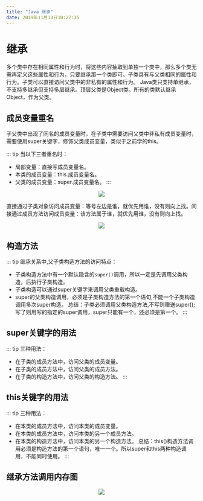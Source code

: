 ```yaml
---
title: "Java 继承" 
date: 2019年11月13日10:27:35
---
```

# 继承
多个类中存在相同属性和行为时，将这些内容抽取到单独一个类中，那么多个类无需再定义这些属性和行为，只要继承那一个类即可。子类具有与父类相同的属性和行为。子类可以直接访问父类中的非私有的属性和行为。
Java类只支持单继承，不支持多继承但支持多层继承。顶层父类是Object类。所有的类默认继承Object，作为父类。

## 成员变量重名
子父类中出现了同名的成员变量时，在子类中需要访问父类中非私有成员变量时，需要使用super关键字，修饰父类成员变量，类似于之前学的this。

::: tip 当以下三者重名时：
- 局部变量：直接写成员变量名。
- 本类的成员变量：this.成员变量名。
- 父类的成员变量：super.成员变量名。
:::

<div align="center">
<img src="http://ww1.sinaimg.cn/large/007Rnr4nly1g8heictm7ej30ji08j0wi.jpg">
</div>

直接通过子类对象访问成员变量：等号左边是谁，就优先用谁，没有则向上找。间接通过成员方法访问成员变量：该方法属于谁，就优先用谁，没有则向上找。

<div align="center">
<img src="http://ww1.sinaimg.cn/large/007Rnr4nly1g8heect6nlj30pv0h9tit.jpg">
</div>

## 构造方法

::: tip 继承关系中,父子类构造方法的访问特点：
- 子类构造方法中有一个默认隐含的`super()`调用，所以一定是先调用父类构造，后执行子类构造。
- 子类构造可以通过super关键字来调用父类重载构造。
- super的父类构造调用，必须是子类构造方法的第一个语句,不能一个子类构造调用多次super构造。
总结：子类必须调用父类构造方法,不写则赠送super();写了则用写的指定的super调用，super只能有一个，还必须是第一个。
:::

## super关键字的用法
::: tip 三种用法：
- 在子类的成员方法中，访问父类的成员变量。
- 在子类的成员方法中，访问父类的成员方法。
- 在子类的构造方法中，访问父类的构造方法。
:::

## this关键字的用法
::: tip 三种用法：
- 在本类的成员方法中，访问本类的成员变量。
- 在本类的成员方法中，访问本类的另一个成员方法。
- 在本类的构造方法中，访问本类的另一个构造方法。
总结：this()构造方法调用必须是构造方法的第一个语句，唯一一个。所以super和this两种构造调用，不能同时使用。
:::

## 继承方法调用内存图
<div align="center">
<img src="http://ww1.sinaimg.cn/large/007Rnr4nly1g8hfpf6ts6j31ca0j1dwo.jpg">
</div>

